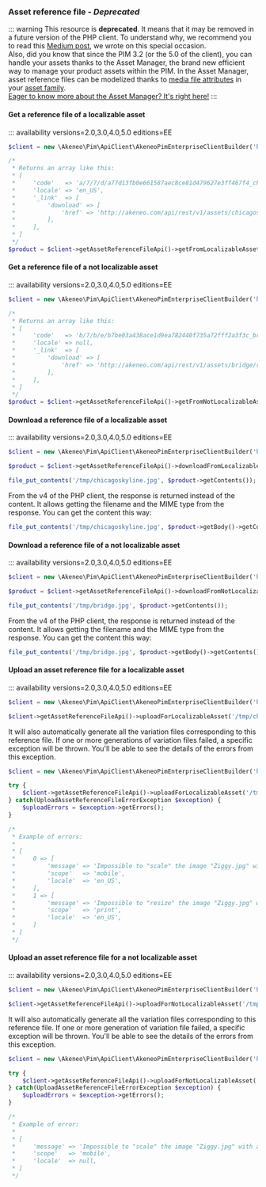 ### Asset reference file _- Deprecated_

::: warning
This resource is **deprecated**. It means that it may be removed in a future version of the PHP client. To understand why, we recommend you to read this [Medium post](https://medium.com/akeneo-labs/between-stability-and-innovation-c2d2dd61a804), we wrote on this special occasion.  
Also, did you know that since the PIM 3.2 (or the 5.0 of the client), you can handle your assets thanks to the Asset Manager, the brand new efficient way to manage your product assets within the PIM. In the Asset Manager, asset reference files can be modelized thanks to [media file attributes](/documentation/asset-manager.html#the-media-file-attribute) in your [asset family](/documentation/asset-manager.html#the-asset-family).  
[Eager to know more about the Asset Manager? It's right here!](/documentation/asset-manager.html#concepts-resources)
:::

#### Get a reference file of a localizable asset
::: availability versions=2.0,3.0,4.0,5.0 editions=EE

```php
$client = new \Akeneo\Pim\ApiClient\AkeneoPimEnterpriseClientBuilder('http://akeneo.com/')->buildAuthenticatedByPassword('client_id', 'secret', 'admin', 'admin');

/*
 * Returns an array like this:
 * [
 *     'code'   => 'a/7/7/d/a77d13fb0e661587aec8ce81d479627e3ff467f4_chicago_skyline.jpg',
 *     'locale' => 'en_US',
 *     '_link'  => [
 *         'download' => [
 *             'href' => 'http://akeneo.com/api/rest/v1/assets/chicagoskyline/reference-files/en_US/download',
 *         ],
 *     ],
 * ]
 */
$product = $client->getAssetReferenceFileApi()->getFromLocalizableAsset('chicagoskyline', 'en_US');
```

#### Get a reference file of a not localizable asset
::: availability versions=2.0,3.0,4.0,5.0 editions=EE

```php
$client = new \Akeneo\Pim\ApiClient\AkeneoPimEnterpriseClientBuilder('http://akeneo.com/')->buildAuthenticatedByPassword('client_id', 'secret', 'admin', 'admin');

/*
 * Returns an array like this:
 * [
 *     'code'   => 'b/7/b/e/b7be03a438ace1d9ea782440f735a72fff2a3f3c_bridge.jpg',
 *     'locale' => null,
 *     '_link'  => [
 *         'download' => [
 *             'href' => 'http://akeneo.com/api/rest/v1/assets/bridge/reference-files/no-locale/download',
 *         ],
 *     ],
 * ]
 */
$product = $client->getAssetReferenceFileApi()->getFromNotLocalizableAsset('bridge');
```

#### Download a reference file of a localizable asset
::: availability versions=2.0,3.0,4.0,5.0 editions=EE

```php
$client = new \Akeneo\Pim\ApiClient\AkeneoPimEnterpriseClientBuilder('http://akeneo.com/')->buildAuthenticatedByPassword('client_id', 'secret', 'admin', 'admin');

$product = $client->getAssetReferenceFileApi()->downloadFromLocalizableAsset('chicagoskyline', 'en_US');

file_put_contents('/tmp/chicagoskyline.jpg', $product->getContents());
```

From the v4 of the PHP client, the response is returned instead of the content. It allows getting the filename and the MIME type from the response.
You can get the content this way:

```php
file_put_contents('/tmp/chicagoskyline.jpg', $product->getBody()->getContents());
```

#### Download a reference file of a not localizable asset
::: availability versions=2.0,3.0,4.0,5.0 editions=EE

```php
$client = new \Akeneo\Pim\ApiClient\AkeneoPimEnterpriseClientBuilder('http://akeneo.com/')->buildAuthenticatedByPassword('client_id', 'secret', 'admin', 'admin');

$product = $client->getAssetReferenceFileApi()->downloadFromNotLocalizableAsset('bridge');

file_put_contents('/tmp/bridge.jpg', $product->getContents());
```

From the v4 of the PHP client, the response is returned instead of the content. It allows getting the filename and the MIME type from the response.
You can get the content this way:

```php
file_put_contents('/tmp/bridge.jpg', $product->getBody()->getContents());
```

#### Upload an asset reference file for a localizable asset
::: availability versions=2.0,3.0,4.0,5.0 editions=EE

```php
$client = new \Akeneo\Pim\ApiClient\AkeneoPimEnterpriseClientBuilder('http://akeneo.com/')->buildAuthenticatedByPassword('client_id', 'secret', 'admin', 'admin');

$client->getAssetReferenceFileApi()->uploadForLocalizableAsset('/tmp/chicagoskyline.jpg', 'chicagoskyline', 'en_US');
```

It will also automatically generate all the variation files corresponding to this reference file.
If one or more generations of variation files failed, a specific exception will be thrown.
You'll be able to see the details of the errors from this exception.

```php
$client = new \Akeneo\Pim\ApiClient\AkeneoPimEnterpriseClientBuilder('http://akeneo.com/')->buildAuthenticatedByPassword('client_id', 'secret', 'admin', 'admin');

try {
    $client->getAssetReferenceFileApi()->uploadForLocalizableAsset('/tmp/chicagoskyline.jpg', 'chicagoskyline', 'en_US');
} catch(UploadAssetReferenceFileErrorException $exception) {
    $uploadErrors = $exception->getErrors();
}

/*
 * Example of errors:
 *
 * [
 *     0 => [
 *         'message' => 'Impossible to "scale" the image "Ziggy.jpg" with a width bigger than the original.',
 *         'scope'   => 'mobile',
 *         'locale'  => 'en_US',
 *     ],
 *     1 => [
 *         'message' => 'Impossible to "resize" the image "Ziggy.jpg" with a width bigger than the original.',
 *         'scope'   => 'print',
 *         'locale'  => 'en_US',
 *     ]
 * ]
 */

```

#### Upload an asset reference file for a not localizable asset
::: availability versions=2.0,3.0,4.0,5.0 editions=EE

```php
$client = new \Akeneo\Pim\ApiClient\AkeneoPimEnterpriseClientBuilder('http://akeneo.com/')->buildAuthenticatedByPassword('client_id', 'secret', 'admin', 'admin');

$client->getAssetReferenceFileApi()->uploadForNotLocalizableAsset('/tmp/bridge.jpg', 'bridge');
```

It will also automatically generate all the variation files corresponding to this reference file.
If one or more generation of variation file failed, a specific exception will be thrown.
You'll be able to see the details of the errors from this exception.

```php
$client = new \Akeneo\Pim\ApiClient\AkeneoPimEnterpriseClientBuilder('http://akeneo.com/')->buildAuthenticatedByPassword('client_id', 'secret', 'admin', 'admin');

try {
    $client->getAssetReferenceFileApi()->uploadForNotLocalizableAsset('/tmp/bridge.jpg', 'bridge');
} catch(UploadAssetReferenceFileErrorException $exception) {
    $uploadErrors = $exception->getErrors();
}

/*
 * Example of error:
 *
 * [
 *     'message' => 'Impossible to "scale" the image "Ziggy.jpg" with a width bigger than the original.',
 *     'scope'   => 'mobile',
 *     'locale'  => null,
 * ]
 */
```
